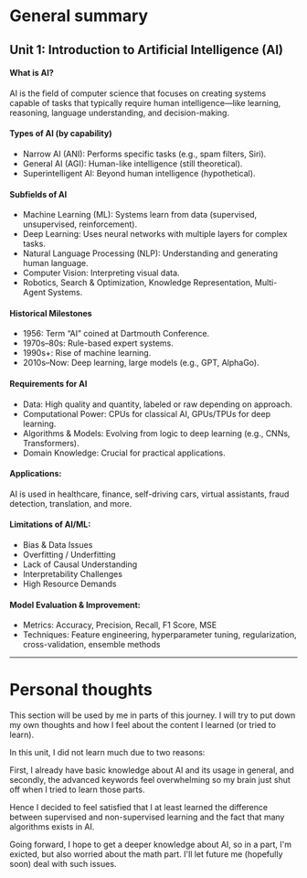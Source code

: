 # General summary

## Unit 1: Introduction to Artificial Intelligence (AI)
#### What is AI?
AI is the field of computer science that focuses on creating systems capable of tasks that typically require human intelligence—like learning, reasoning, language understanding, and decision-making.

#### Types of AI (by capability)

- Narrow AI (ANI): Performs specific tasks (e.g., spam filters, Siri).
- General AI (AGI): Human-like intelligence (still theoretical).
- Superintelligent AI: Beyond human intelligence (hypothetical).

#### Subfields of AI

- Machine Learning (ML): Systems learn from data (supervised, unsupervised, reinforcement).
- Deep Learning: Uses neural networks with multiple layers for complex tasks.
- Natural Language Processing (NLP): Understanding and generating human language.
- Computer Vision: Interpreting visual data.
- Robotics, Search & Optimization, Knowledge Representation, Multi-Agent Systems.

#### Historical Milestones

- 1956: Term “AI” coined at Dartmouth Conference.
- 1970s–80s: Rule-based expert systems.
- 1990s+: Rise of machine learning.
- 2010s–Now: Deep learning, large models (e.g., GPT, AlphaGo).

#### Requirements for AI

- Data: High quality and quantity, labeled or raw depending on approach.
- Computational Power: CPUs for classical AI, GPUs/TPUs for deep learning.
- Algorithms & Models: Evolving from logic to deep learning (e.g., CNNs, Transformers).
- Domain Knowledge: Crucial for practical applications.

#### Applications:

AI is used in healthcare, finance, self-driving cars, virtual assistants, fraud detection, translation, and more.

#### Limitations of AI/ML:

- Bias & Data Issues
- Overfitting / Underfitting
- Lack of Causal Understanding
- Interpretability Challenges
- High Resource Demands

#### Model Evaluation & Improvement:

- Metrics: Accuracy, Precision, Recall, F1 Score, MSE
- Techniques: Feature engineering, hyperparameter tuning, regularization, cross-validation, ensemble methods

---

# Personal thoughts
This section will be used by me in parts of this journey. I will try to put down my own thoughts and how I feel about the content I learned (or tried to learn).

In this unit, I did not learn much due to two reasons:

First, I already have basic knowledge about AI and its usage in general, and secondly, the advanced keywords feel overwhelming so my brain just shut off when I tried to learn those parts.

Hence I decided to feel satisfied that I at least learned the difference between supervised and non-supervised learning and the fact that many algorithms exists in AI.

Going forward, I hope to get a deeper knowledge about AI, so in a part, I'm exicted, but also worried about the math part. I'll let future me (hopefully soon) deal with such issues.

